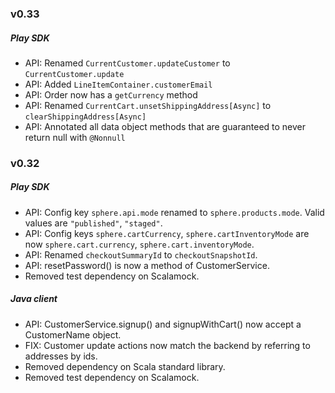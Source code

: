 ### v0.33

##### Play SDK

* API: Renamed `CurrentCustomer.updateCustomer` to `CurrentCustomer.update`
* API: Added `LineItemContainer.customerEmail`
* API: Order now has a `getCurrency` method
* API: Renamed `CurrentCart.unsetShippingAddress[Async]` to `clearShippingAddress[Async]`
* API: Annotated all data object methods that are guaranteed to never return null with `@Nonnull`

### v0.32

##### Play SDK
* API: Config key  `sphere.api.mode` renamed to `sphere.products.mode`. Valid values are `"published"`, `"staged"`.
* API: Config keys `sphere.cartCurrency`, `sphere.cartInventoryMode` are now `sphere.cart.currency`, `sphere.cart.inventoryMode`.
* API: Renamed `checkoutSummaryId` to `checkoutSnapshotId`.
* API: resetPassword() is now a method of CustomerService.
* Removed test dependency on Scalamock.

##### Java client
* API: CustomerService.signup() and signupWithCart() now accept a CustomerName object.
* FIX: Customer update actions now match the backend by referring to addresses by ids.
* Removed dependency on Scala standard library.
* Removed test dependency on Scalamock.